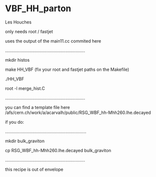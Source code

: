 VBF_HH_parton
=============

Les Houches

only needs root / fastjet

uses the output of the main11.cc commited here

.................................................................

mkdir histos

make HH_VBF (fix your root and fastjet paths on the Makefile)

./HH_VBF

root -l merge_hist.C

.................................................................

you can find a template file here
/afs/cern.ch/work/a/acarvalh/public/RSG_WBF_hh-Mhh260.lhe.decayed

if you do:

..................................................................

mkdir bulk_graviton

cp RSG_WBF_hh-Mhh260.lhe.decayed bulk_graviton

.................................................................

this recipe is out of envelope 




